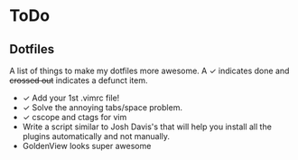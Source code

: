 ToDo
====

## Dotfiles

A list of things to make my dotfiles more awesome. A ✓ indicates done and
~~crossed out~~ indicates a defunct item.

- ✓ Add your 1st .vimrc file!
- ✓ Solve the annoying tabs/space problem.
- ✓ cscope and ctags for vim
- Write a script similar to Josh Davis's that will help you install all the plugins automatically and not manually.
- GoldenView looks super awesome
